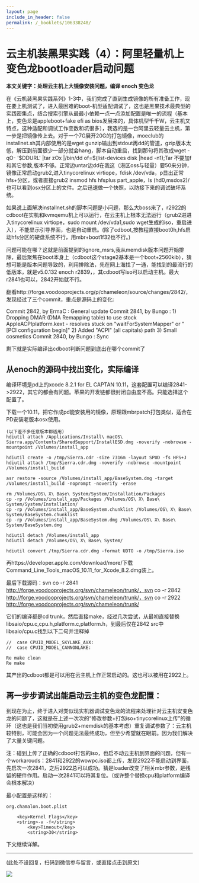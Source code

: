 ```yaml
---
layout: page
include_in_header: false
permalink: /_booklets/106338248/
---
```

云主机装黑果实践（4）：阿里轻量机上变色龙bootloader启动问题
=====


__本文关键字：处理云主机上大镜像安装问题，编译 enoch 变色龙__

在《云机装黑果实践系列》1-3中，我们完成了直到生成镜像的所有准备工作，现在要上机测试了，进入最困难的boot-机型适配调试了，这也是黑果技术最典型的实践密集点，结合搜索引擎从最最小依赖一点一点添加配置是唯一的流程（基本上，变色龙是appleboot+fake efi as bios发展来的，具体机型千千W，云主机又特点，这种适配和调试工作变数和坑很多），我选的是一台阿里云轻量云主机，第一步是把镜像传上去。对于一个7G展开20G的打包镜像，moeclub的installnet.sh其内部使用的是wget gunzip输出到stdout再dd的管道，gzip版本太低，解压到前面很少一部分就会hang，脚本自动重启，找到那句将其改成wget -qO- '$DDURL' |tar zOx |/bin/dd of=\$(list-devices disk |head -n1);Tar 不要加f和其它参数,版本不够。正常边untar边dd在我这（港区oss与轻量）要50来分钟，镜像正常启动grub2,进入tinycorelinux virtiope，fdisk /dev/vda，p显出正常hfs+分区，或者直接grub2 insmod hfs hfsplus part_apple，ls (hd0,msdos2)/ 也可以看到osx分区上的文件。之后迅速做一个快照，以防接下来的调试破坏系统。

如果说上面解决installnet.sh的脚本问题是小问题，那么大boss来了，r2922的cdboot在实机和kvmqemu机上可以运行，在云主机上根本无法运行（grub2进进入tinycorelinux virtiope，sudo mount /dev/vda1,sudo wget生成的iso，重启进入），不能显示引导界面，也是自动重启。(除了cdboot,按教程直接boot0h,hfs启动hfs分区的硬盘系统不行，用mbr+boot1f32也不行。)

问题可能在哪？这就是前面提到的ignore_msrs,我从memdisk版本问题开始排除，最后聚焦在boot本身上（cdboot这个stage2基本是一个boot+2560kib），猜想可能是版本问题导致的，利用排除法，先在网上海找了一通，能找到的最流行的低版本，就是v5.0.132 enoch r2839，，其cdboot写iso可以启动主机。最大r2841也可以，2842开始就不行。

翻看http://forge.voodooprojects.org/p/chameleon/source/changes/2842/，发现经过了三个commit，重点是源码上的变化:

Commit 2842, by ErmaC : General update
Commit 2841, by Bungo : 1) Dropping DMAR (DMA Remapping table) to use stock AppleACPIplatform.kext - resolves stuck on "waitForSystemMapper" or "[PCI configuration begin]" 2) Added "ACPI" (all capitals) path 3) Small cosmetics
Commit 2840, by Bungo : Sync

剩下就是实际编译出cdboot判断问题到底出在哪个commit了

从enoch的源码中找出变化，实际编译
-----

编译环境是pd上的xcode 8.2.1 for EL CAPTAN 10.11，这套配置可以编译2841->2922，其它的都会有问题。苹果的开发链都很封闭自由度不高。只能选择这个配置了。

下载一个10.11，把它作成pd能安装用的镜像，原理跟mbrpatch打包类似，适合在PD安装老版本osx使用。

```
(以下差不多任意版本都适用)
hdiutil attach /Applications/Install\ macOS\ Sierra.app/Contents/SharedSupport/InstallESD.dmg -noverify -nobrowse -mountpoint /Volumes/install_app

hdiutil create -o /tmp/Sierra.cdr -size 7316m -layout SPUD -fs HFS+J
hdiutil attach /tmp/Sierra.cdr.dmg -noverify -nobrowse -mountpoint /Volumes/install_build

asr restore -source /Volumes/install_app/BaseSystem.dmg -target /Volumes/install_build -noprompt -noverify -erase

rm /Volumes/OS\ X\ Base\ System/System/Installation/Packages
cp -rp /Volumes/install_app/Packages /Volumes/OS\ X\ Base\ System/System/Installation/
cp -rp /Volumes/install_app/BaseSystem.chunklist /Volumes/OS\ X\ Base\ System/BaseSystem.chunklist
cp -rp /Volumes/install_app/BaseSystem.dmg /Volumes/OS\ X\ Base\ System/BaseSystem.dmg

hdiutil detach /Volumes/install_app
hdiutil detach /Volumes/OS\ X\ Base\ System/

hdiutil convert /tmp/Sierra.cdr.dmg -format UDTO -o /tmp/Sierra.iso
```

再https://developer.apple.com/download/more/下载Command_Line_Tools_macOS_10.11_for_Xcode_8.2.dmg装上。

最后下载源码：svn co -r 2841 http://forge.voodooprojects.org/svn/chameleon/trunk/，svn co -r 2842 http://forge.voodooprojects.org/svn/chameleon/trunk/，svn co -r 2922 http://forge.voodooprojects.org/svn/chameleon/trunk/

它们的编译都是cd trunk，然后直接make，经过几次尝试，从最初直接替换libsaio/cpu.c,cpu.h,platform.c,platform.h，到最后仅在2842 src中libsaio/cpu.c找到以下二句并注释掉

```
//	case CPUID_MODEL_SKYLAKE_AVX://	case CPUID_MODEL_CANNONLAKE:

Re make clean
Re make
```

其产出的cdboot都是可以用在云主机上作正常启动的。这也可以被用在2922上。

再一步步调试出能启动云主机的变色龙配置：
-----

到现在为止，终于进入对类似现实机器调试变色龙的流程来处理针对云主机安变色龙的问题了，这就是在上述一次次的“修改参数+打包iso+tinycorelinux上传”的循环（这也是我们当初使用grub2+memdisk的基本考虑）重复调试参数了：云主机较特别，可能会因为一个问题无法最终成功，但至少希望就在眼前。因为我们解决了大量关键问题。

注：碰到上传了正确的cdboot打包的iso，也启不动云主机到界面的问题，但有一个workarouds：2841和2922的wowpc.iso都上传，发现2922不能启动到界面，先启次一次2841，之后2922总可以成功。猜是loader改变了相关mbr参数，是残留的硬件作用。启动一次2841可以将其复位。（或许整个替换cpu和platform编译会根本解决）

最小配置是这样的：

```
org.chamalon.boot.plist

	<key>Kernel Flags</key>
	<string>-v -f</string>
        <key>Timeout</key>
        <string>30</string>
```
下文继续详解。



-----


(此处不设回复，扫码到微信参与留言，或直接点击到原文)

![](/p/106338248/qrcode.png)

<!-- Markdeep: -->
<meta charset="utf-8">
<link rel="stylesheet" href="../../res/aloha.css?">

<script src="../../res/markdeep.min.js" charset="utf-8"></script>




